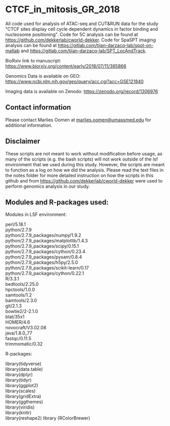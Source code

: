 # CTCF_in_mitosis_GR_2018

All code used for analysis of ATAC-seq and CUT&RUN data for the study "CTCF sites display cell cycle dependent dynamics in factor binding and nucleosome positioning". Code for 5C analysis can be found at https://github.com/dekkerlab/cworld-dekker. Code for SpaSPT imaging analysis can be found at https://gitlab.com/tjian-darzacq-lab/spot-on-matlab and https://gitlab.com/tjian-darzacq-lab/SPT_LocAndTrack. 

BioRxiv link to manuscript:
https://www.biorxiv.org/content/early/2018/07/11/365866 

Genomics Data is available on GEO: 
https://www.ncbi.nlm.nih.gov/geo/query/acc.cgi?acc=GSE121840

Imaging data is available on Zenodo: 
https://zenodo.org/record/1306976

## Contact information

Please contact Marlies Oomen at marlies.oomen@umassmed.edu for additional information. 

## Disclaimer

These scripts are not meant to work without modification before usage, as many of the scripts (e.g. the bash scripts) will not work outside of the lsf environment that we used during this study. However, the scripts are meant to function as a log on how we did the analysis. Please read the text files in the notes folder for more detailed instruction on how the scripts in this github and from https://github.com/dekkerlab/cworld-dekker were used to perform genomics analysis in our study. 


## Modules and R-packages used:
Modules in LSF environment:

perl/5.18.1			                        
python/2.7.9					                        
python/2.7.9_packages/numpy/1.9.2					                        
python/2.7.9_packages/matplotlib/1.4.3					                        
python/2.7.9_packages/scipy/0.15.1					                        
python/2.7.9_packages/cython/0.23.4					                        
python/2.7.9_packages/pysam/0.8.4					                        
python/2.7.9_packages/h5py/2.5.0					                        
python/2.7.9_packages/scikit-learn/0.17					                        
python/2.7.9_packages/cython/0.22.1					                        
R/3.3.1					                        
bedtools/2.25.0					                        
hpctools/1.0.0					                        
samtools/1.2					                        
bamtools/2.3.0					                        
git/2.1.3					                        
bowtie2/2-2.1.0					                        
blat/35x1					                        
HOMER/4.6					                        
novocraft/V3.02.08					                        
java/1.8.0_77					                        
fastqc/0.11.5					                        
trimmomatic/0.32			 		                        

R-packages:

library(tidyverse)		                        
library(data.table)  		                        
library(dplyr)       		                        
library(tidyr)       		                        
library(ggplot2)     
library(scales)     
library(gridExtra)  
library(ggthemes)   
library(viridis)    
library(knitr)       
library(reshape2)
library (RColorBrewer)
		                        
